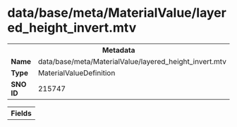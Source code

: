 <h1>data/base/meta/MaterialValue/layered_height_invert.mtv</h1><table><tr><th colspan="100%">Metadata</th></tr><tr><td><b>Name</b></td><td>data/base/meta/MaterialValue/layered_height_invert.mtv</td></tr><tr><td><b>Type</b></td><td>MaterialValueDefinition</td></tr><tr><td><b>SNO ID</b></td><td>215747</td></tr></table>

<table><tr><th colspan="100%">Fields</th></tr></table>

